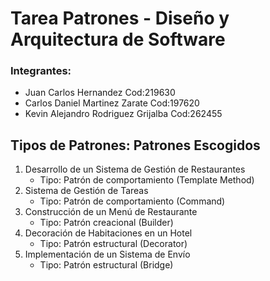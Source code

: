# Tarea Patrones - Diseño y Arquitectura de Software

### Integrantes:
- Juan Carlos Hernandez Cod:219630
- Carlos Daniel Martinez Zarate Cod:197620
- Kevin Alejandro Rodriguez Grijalba Cod:262455

## Tipos de Patrones: Patrones Escogidos

  1. Desarrollo de un Sistema de Gestión de Restaurantes
  	  - Tipo: Patrón de comportamiento (Template Method)
  2. Sistema de Gestión de Tareas
  	  - Tipo:  Patrón de comportamiento (Command)
  3. Construcción de un Menú de Restaurante
  	  - Tipo: Patrón creacional (Builder)
  4. Decoración de Habitaciones en un Hotel
  	  - Tipo: Patrón estructural (Decorator)
  5. Implementación de un Sistema de Envío
  	  - Tipo: Patrón estructural (Bridge)
